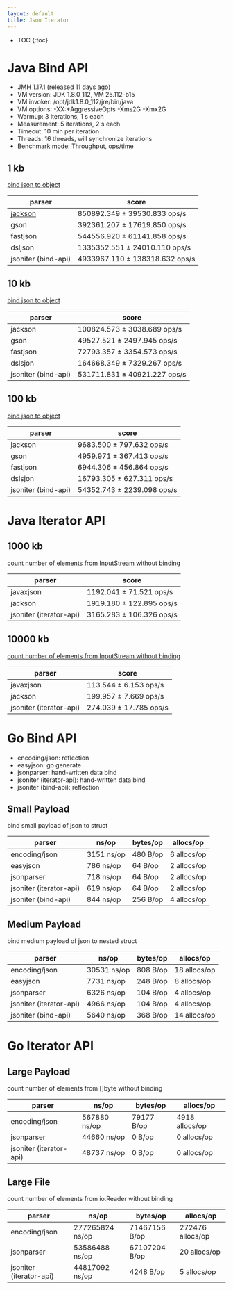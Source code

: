 ```yaml
---
layout: default
title: Json Iterator
---
```


* TOC
{:toc}

# Java Bind API

* JMH 1.17.1 (released 11 days ago)
* VM version: JDK 1.8.0_112, VM 25.112-b15
* VM invoker: /opt/jdk1.8.0_112/jre/bin/java
* VM options: -XX:+AggressiveOpts -Xms2G -Xmx2G
* Warmup: 3 iterations, 1 s each
* Measurement: 5 iterations, 2 s each
* Timeout: 10 min per iteration
* Threads: 16 threads, will synchronize iterations
* Benchmark mode: Throughput, ops/time

## 1 kb

[bind json to object](https://github.com/json-iterator/java-json-benchmark/blob/master/src/main/java/com/github/fabienrenaud/jjb/databind/Deserialization.java)

| parser | score |
| ---    | ---   |
| [jackson][jackson]  | 850892.349 ± 39530.833  ops/s |
| gson     | 392361.207 ± 17619.850  ops/s |
| fastjson | 544556.920 ± 61141.858  ops/s |
| dsljson  | 1335352.551 ± 24010.110  ops/s |
| jsoniter (bind-api) | 4933967.110 ± 138318.632  ops/s |

## 10 kb

[bind json to object](https://github.com/json-iterator/java-json-benchmark/blob/master/src/main/java/com/github/fabienrenaud/jjb/databind/Deserialization.java)

| parser | score |
| ---    | ---   |
| jackson  | 100824.573 ± 3038.689  ops/s |
| gson     | 49527.521 ± 2497.945  ops/s |
| fastjson | 72793.357 ± 3354.573  ops/s |
| dslsjon  | 164668.349 ±  7329.267  ops/s |
| jsoniter (bind-api) | 531711.831 ± 40921.227  ops/s |

## 100 kb

[bind json to object](https://github.com/json-iterator/java-json-benchmark/blob/master/src/main/java/com/github/fabienrenaud/jjb/databind/Deserialization.java)

| parser | score |
| ---    | ---   |
| jackson  | 9683.500 ±  797.632  ops/s |
| gson     | 4959.971 ±  367.413  ops/s |
| fastjson | 6944.306 ±  456.864  ops/s |
| dslsjon  | 16793.305 ±  627.311  ops/s |
| jsoniter (bind-api) | 54352.743 ± 2239.098  ops/s |

# Java Iterator API

## 1000 kb

[count number of elements from InputStream without binding](https://github.com/json-iterator/java-json-benchmark/blob/master/src/main/java/com/github/fabienrenaud/jjb/stream/UsersStreamDeserializer.java#L352)

| parser    | score |
| ---       | ---   |
| javaxjson | 1192.041 ± 71.521  ops/s  |
| jackson   | 1919.180 ± 122.895  ops/s |
| jsoniter (iterator-api) | 3165.283 ± 106.326  ops/s |

## 10000 kb

[count number of elements from InputStream without binding](https://github.com/json-iterator/java-json-benchmark/blob/master/src/main/java/com/github/fabienrenaud/jjb/stream/UsersStreamDeserializer.java#L352)

| parser    | score |
| ---       | ---   |
| javaxjson | 113.544 ±  6.153  ops/s |
| jackson   | 199.957 ±  7.669  ops/s |
| jsoniter (iterator-api) | 274.039 ± 17.785  ops/s |

# Go Bind API

* encoding/json: reflection
* easyjson: go generate
* jsonparser: hand-written data bind
* jsoniter (iterator-api): hand-written data bind
* jsoniter (bind-api): reflection

## Small Payload

bind small payload of json to struct

| parser                  | ns/op      | bytes/op | allocs/op   |
| ---                     | ---        | ---      | ---         |
| encoding/json           | 3151 ns/op | 480 B/op |	6 allocs/op |
| easyjson                | 786 ns/op	 | 64 B/op	| 2 allocs/op |
| jsonparser              | 718 ns/op	 | 64 B/op  | 2 allocs/op |
| jsoniter (iterator-api) | 619 ns/op  | 64 B/op  | 2 allocs/op |
| jsoniter (bind-api)     | 844 ns/op  | 256 B/op | 4 allocs/op |

## Medium Payload

bind medium payload of json to nested struct

| parser                  | ns/op       | bytes/op | allocs/op    |
| ---                     | ---         | ---      | ---          |
| encoding/json           | 30531 ns/op	| 808 B/op | 18 allocs/op |
| easyjson                | 7731 ns/op  | 248 B/op | 8 allocs/op  |
| jsonparser              | 6326 ns/op  | 104 B/op | 4 allocs/op  |
| jsoniter (iterator-api) | 4966 ns/op	| 104 B/op | 4 allocs/op  |
| jsoniter (bind-api)     | 5640 ns/op  | 368 B/op | 14 allocs/op |

# Go Iterator API

## Large Payload

count number of elements from []byte without binding

| parser                  | ns/op          | bytes/op   | allocs/op      |
| ---                     | ---            | ---        | ---            |
| encoding/json           | 567880 ns/op	 | 79177 B/op | 4918 allocs/op |
| jsonparser              | 44660 ns/op	   | 0 B/op	    | 0 allocs/op    |
| jsoniter (iterator-api) | 48737 ns/op    | 0 B/op     | 0 allocs/op    |

## Large File

count number of elements from io.Reader without binding

| parser                  | ns/op           | bytes/op      | allocs/op        |
| ---                     | ---             | ---           | ---              |
| encoding/json           | 277265824 ns/op	| 71467156 B/op	| 272476 allocs/op |
| jsonparser              | 53586488 ns/op	| 67107204 B/op | 20 allocs/op     |
| jsoniter (iterator-api) | 44817092 ns/op  | 4248 B/op     | 5 allocs/op      |

[jackson]: https://github.com/FasterXML/jackson-databind
